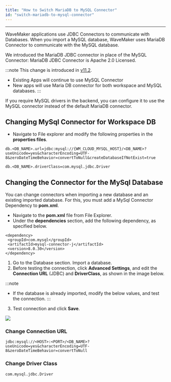 ```yaml
---
title: "How to Switch MariaDB to MySQL Connector"
id: "switch-mariadb-to-mysql-connector"
---
```

---

WaveMaker applications use JDBC Connectors to communicate with Databases. When you import a MySQL database, WaveMaker uses MariaDB Connector to communicate with the MySQL database. 

We introduced the MariaDB JDBC connector in place of the MySQL Connector: MariaDB JDBC Connector is Apache 2.0 Licensed. 

:::note
This change is introduced in [v11.2](/learn/wavemaker-release-notes/v11-2-0).

- Existing Apps will continue to use MySQL Connector
- New apps will use Maria DB connector for both workspace and MySQL databases.
:::

If you require MySQL drivers in the backend, you can configure it to use the MySQL connector instead of the default MariaDB connector.

## Changing MySql Connector for Workspace DB

- Navigate to File explorer and modify the following properties in the **properties files**.

```
db.<DB_NAME>.url=jdbc:mysql://{WM_CLOUD_MYSQL_HOST}/<DB_NAME>?useUnicode=yes&characterEncoding=UTF-8&zeroDateTimeBehavior=convertToNull&createDatabaseIfNotExist=true

db.<DB_NAME>.driverClass=com.mysql.jdbc.Driver
```

## Changing the Connector for the MySql Database

You can change connectors when importing a new database and an existing imported database. For this, you must add a MySql Connector Dependency to **pom.xml**.

- Navigate to the **pom.xml** file from File Explorer. 
- Under the **dependencies** section, add the following dependency, as specified below.

```
<dependency>
 <groupId>com.mysql</groupId>
 <artifactId>mysql-connector-j</artifactId>
 <version>8.0.30</version>
</dependency>
```

1. Go to the Database section. Import a database.
2. Before testing the connection, click **Advanced Settings**, and edit the **Connection URL** (JDBC) and **DriverClass**, as shown in the image below.

:::note
- If the database is already imported, modify the below values, and test the connection. 
:::

3. Test connection and click **Save**.

[![](/learn/assets/advanced-settings.png)](/learn/assets/advanced-settings.png)

### Change Connection URL 
 
```
jdbc:mysql://<HOST>:<PORT>/<DB_NAME>?useUnicode=yes&characterEncoding=UTF-8&zeroDateTimeBehavior=convertToNull
```

### Change Driver Class

```
com.mysql.jdbc.Driver
```

